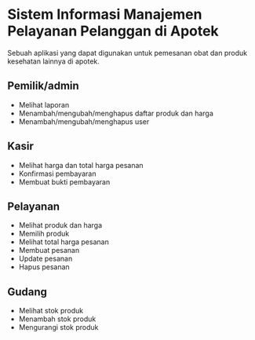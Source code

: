 # Sistem Informasi Manajemen Pelayanan Pelanggan di Apotek

Sebuah aplikasi yang dapat digunakan untuk pemesanan obat dan produk kesehatan lainnya di apotek.

## Pemilik/admin

- Melihat laporan
- Menambah/mengubah/menghapus daftar produk dan harga
- Menambah/mengubah/menghapus user

## Kasir

- Melihat harga dan total harga pesanan
- Konfirmasi pembayaran
- Membuat bukti pembayaran

## Pelayanan

- Melihat produk dan harga
- Memilih produk
- Melihat total harga pesanan
- Membuat pesanan
- Update pesanan
- Hapus pesanan

## Gudang

- Melihat stok produk
- Menambah stok produk
- Mengurangi stok produk
